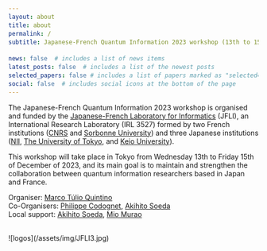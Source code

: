 ```yaml
---
layout: about
title: about
permalink: /
subtitle: Japanese-French Quantum Information 2023 workshop (13th to 15th December 2023)

news: false  # includes a list of news items
latest_posts: false  # includes a list of the newest posts
selected_papers: false # includes a list of papers marked as "selected={true}"
social: false  # includes social icons at the bottom of the page
---
```


The Japanese-French Quantum Information 2023 workshop is organised and funded by the [Japanese-French Laboratory for Informatics](https://jfli.cnrs.fr) (JFLI), an International Research Laboratory (IRL 3527) formed by two French institutions ([CNRS](https://www.cnrs.fr/en) and [Sorbonne University](https://www.sorbonne-universite.fr/)) and three Japanese institutions ([NII](https://www.nii.ac.jp/en/), [The University of Tokyo](https://www.u-tokyo.ac.jp/en/), and [Keio University](https://www.keio.ac.jp/en/)). 

This workshop will take place in Tokyo from Wednesday 13th to Friday 15th of December of 2023, and its main goal is to maintain and strengthen the collaboration between quantum information researchers based in Japan and France.


Organiser: [Marco Túlio Quintino](https://mtcq.github.io/) <br>
Co-Organisers: [Philippe Codognet](http://www-poleia.lip6.fr/~codognet/), [Akihito Soeda](https://www.nii.ac.jp/en/faculty/informatics/soeda_akihito/) <br>
Local support:  [Akihito Soeda](https://www.nii.ac.jp/en/faculty/informatics/soeda_akihito/), [Mio Murao](http://www.s.u-tokyo.ac.jp/en/people/murao_mio/) 

 <br>  
 ![logos](/assets/img/JFLI3.jpg)

